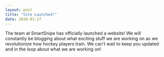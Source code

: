 ```yaml
---
layout: post
title: "Site Launched!"
date: 2020-01-17
---
```


The team at SmartSnipe has officially launched a website! We will constantly be blogging about what exciting stuff we are working on as we revolutionize how hockey players train. We can't wait to keep you updated and in the loop about what we are working on!
